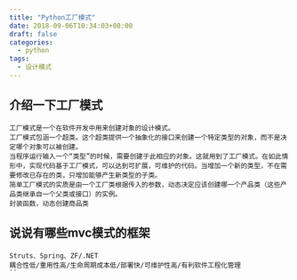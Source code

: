 ```yaml
---
title: "Python工厂模式"
date: 2018-09-06T10:34:03+08:00
draft: false
categories:
  - python
tags:
  - 设计模式
---
```

<!--more-->
## 介绍一下工厂模式

```text
工厂模式是一个在软件开发中用来创建对象的设计模式。
工厂模式包涵一个超类。这个超类提供一个抽象化的接口来创建一个特定类型的对象，而不是决定哪个对象可以被创建。
当程序运行输入一个“类型”的时候，需要创建于此相应的对象。这就用到了工厂模式。在如此情形中，实现代码基于工厂模式，可以达到可扩展，可维护的代码。当增加一个新的类型，不在需要修改已存在的类，只增加能够产生新类型的子类。
简单工厂模式的实质是由一个工厂类根据传入的参数，动态决定应该创建哪一个产品类（这些产品类继承自一个父类或接口）的实例。
封装函数，动态创建商品类
```
## 说说有哪些mvc模式的框架

```text
Struts、Spring、ZF/.NET
耦合性低/重用性高/生命周期成本低/部署快/可维护性高/有利软件工程化管理
``
